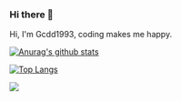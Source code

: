 ### Hi there 👋

Hi, I'm Gcdd1993, coding makes me happy.

[![Anurag's github stats](https://github-readme-stats.vercel.app/api?username=gcdd1993&count_private=true&show_icons=true&theme=radical)](https://github.com/gcdd1993)

[![Top Langs](https://github-readme-stats.vercel.app/api/top-langs/?username=gcdd1993&hide=css,javascript,html&count_private=true&show_icons=true&layout=compact&theme=radical)](https://github.com/gcdd1993)

[![](https://steins-gate-visitor-count.greenhandatsjtu.repl.co/gcdd1993)](https://github.com/greenhandatsjtu/steins-gate-visitor-count)

